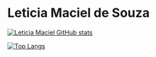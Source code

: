 # Leticia Maciel de Souza

[![Leticia Maciel GitHub stats](https://github-readme-stats.vercel.app/api?username=leticiamacieldesouza)](https://github.com/leticiamacieldesouza/github-readme-stats)

[![Top Langs](https://github-readme-stats.vercel.app/api/top-langs/?username=leticiamacieldesouza)](https://github.com/leticiamacieldesouza/github-readme-stats)
